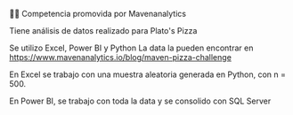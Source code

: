🍕🍕 Competencia promovida por Mavenanalytics

Tiene análisis de datos realizado para Plato's Pizza

Se utilizo Excel, Power BI y Python
La data la pueden encontrar en https://www.mavenanalytics.io/blog/maven-pizza-challenge 

En Excel se trabajo con una muestra aleatoria generada en Python, con n =  500.

En Power BI, se trabajo con toda la data y se consolido con SQL Server
